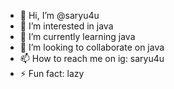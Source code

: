 - 👋 Hi, I’m @saryu4u
- 👀 I’m interested in java
- 🌱 I’m currently learning java
- 💞️ I’m looking to collaborate on java
- 📫 How to reach me on ig: saryu4u
- ⚡ Fun fact: lazy

<!---
saryu4u/saryu4u is a ✨ special ✨ repository because its `README.md` (this file) appears on your GitHub profile.
You can click the Preview link to take a look at your changes.
--->
